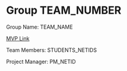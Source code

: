 # Group TEAM_NUMBER
Group Name: TEAM_NAME

[MVP Link](https://docs.google.com/document/d/11z2_eNdjNWsRBzoasepWIvtblQhG_xq10Rjq9UwbyFo/edit)

Team Members: STUDENTS_NETIDS

Project Manager: PM_NETID
